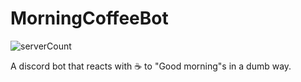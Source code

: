 # MorningCoffeeBot
![serverCount](https://img.shields.io/badge/dynamic/json?color=success&label=Serving%20☕%EF%B8%8F%20in&query=serverCount&suffix=%20servers&url=https%3A%2F%2Fapi.jsonbin.io%2Fb%2F625019b2d8a4cc06909de7dd%2Flatest)

A discord bot that reacts with ☕️ to "Good morning"s in a dumb way.

